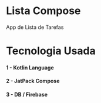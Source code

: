 # Lista Compose
App de Lista de Tarefas

# Tecnologia Usada

#### 1 - Kotlin Language
#### 2 - JatPack Compose 
#### 3 - DB / Firebase